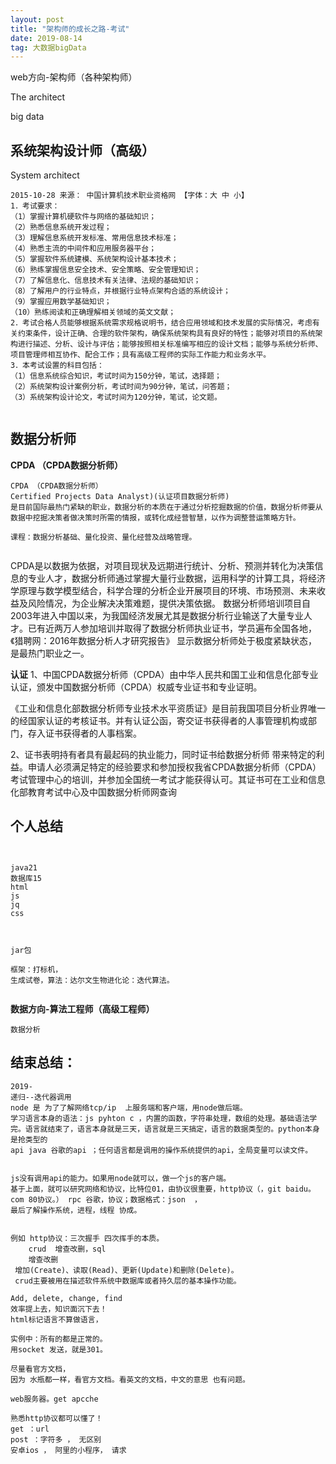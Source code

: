 ```yaml
---
layout: post
title: "架构师的成长之路-考试"
date: 2019-08-14
tag: 大数据bigData
---
```




web方向-架构师（各种架构师）

The architect

big data

## 系统架构设计师（高级）

System architect

```
2015-10-28 来源： 中国计算机技术职业资格网 【字体：大 中 小】
1．考试要求：
（1）掌握计算机硬软件与网络的基础知识；
（2）熟悉信息系统开发过程；
（3）理解信息系统开发标准、常用信息技术标准；
（4）熟悉主流的中间件和应用服务器平台；
（5）掌握软件系统建模、系统架构设计基本技术；
（6）熟练掌握信息安全技术、安全策略、安全管理知识；
（7）了解信息化、信息技术有关法律、法规的基础知识；
（8）了解用户的行业特点，并根据行业特点架构合适的系统设计；
（9）掌握应用数学基础知识；
（10）熟练阅读和正确理解相关领域的英文文献；
2．考试合格人员能够根据系统需求规格说明书，结合应用领域和技术发展的实际情况，考虑有关约束条件，设计正确、合理的软件架构，确保系统架构具有良好的特性；能够对项目的系统架构进行描述、分析、设计与评估；能够按照相关标准编写相应的设计文档；能够与系统分析师、项目管理师相互协作、配合工作；具有高级工程师的实际工作能力和业务水平。
3．本考试设置的科目包括：
（1）信息系统综合知识，考试时间为150分钟，笔试，选择题；
（2）系统架构设计案例分析，考试时间为90分钟，笔试，问答题；
（3）系统架构设计论文，考试时间为120分钟，笔试，论文题。


```





## 数据分析师

**CPDA （CPDA数据分析师）**

```
CPDA （CPDA数据分析师）
Certified Projects Data Analyst)(认证项目数据分析师)
是目前国际最热门紧缺的职业，数据分析的本质在于通过分析挖掘数据的价值，数据分析师要从数据中挖掘决策者做决策时所需的情报，或转化成经营智慧，以作为调整营运策略方针。

课程：数据分析基础、量化投资、量化经营及战略管理。


```

CPDA是以数据为依据，对项目现状及远期进行统计、分析、预测并转化为决策信息的专业人才，数据分析师通过掌握大量行业数据，运用科学的计算工具，将经济学原理与数学模型结合，科学合理的分析企业开展项目的环境、市场预测、未来收益及风险情况，为企业解决决策难题，提供决策依据。
数据分析师培训项目自2003年进入中国以来，为我国经济发展尤其是数据分析行业输送了大量专业人才。已有近两万人参加培训并取得了数据分析师执业证书，学员遍布全国各地，《猎聘网：2016年数据分析人才研究报告》 显示数据分析师处于极度紧缺状态，是最热门职业之一。





**认证**
1、中国CPDA数据分析师（CPDA）由中华人民共和国工业和信息化部专业认证，颁发中国数据分析师（CPDA）权威专业证书和专业证明。

《工业和信息化部数据分析师专业技术水平资质证》是目前我国项目分析业界唯一的经国家认证的考核证书。并有认证公函，寄交证书获得者的人事管理机构或部门，存入证书获得者的人事档案。

2、证书表明持有者具有最起码的执业能力，同时证书给数据分析师
带来特定的利益。申请人必须满足特定的经验要求和参加授权我省CPDA数据分析师（CPDA）考试管理中心的培训，并参加全国统一考试才能获得认可。其证书可在工业和信息化部教育考试中心及中国数据分析师网查询 









## 个人总结

```


java21
数据库15
html
js
jq
css



jar包

框架：打标机，
生成试卷，算法：达尔文生物进化论：迭代算法。


```



**数据方向-算法工程师（高级工程师）**



````
数据分析

````





## 结束总结：

```
2019-
递归--迭代器调用
node 是 为了了解网络tcp/ip  上服务端和客户端，用node做后端。
学习语言本身的语法：js pyhton c ，内置的函数，字符串处理，数组的处理。基础语法学完。语言就结束了，语言本身就是三天，语言就是三天搞定，语言的数据类型的。python本身是抢类型的
api java 谷歌的api ；任何语言都是调用的操作系统提供的api，全局变量可以读文件。


js没有调用api的能力。如果用node就可以，做一个js的客户端。
基于上面，就可以研究网络和协议，比特位01，由协议很重要，http协议（，git baidu。com 80协议。） rpc 谷歌，协议；数据格式：json  ，
最后了解操作系统，进程，线程 协成。


例如 http协议：三次握手 四次挥手的本质。
    crud  增查改删，sql
    增查改删
 增加(Create)、读取(Read)、更新(Update)和删除(Delete)。
 crud主要被用在描述软件系统中数据库或者持久层的基本操作功能。
    
Add, delete, change, find
效率提上去，知识面沉下去！
html标记语言不算做语言，

实例中：所有的都是正常的。
用socket 发送，就是301。

尽量看官方文档，
因为 水瓶都一样，看官方文档。看英文的文档，中文的意思 也有问题。

web服务器。get apcche

熟悉http协议都可以懂了！
get ：url
post ：字符多 ， 无区别
安卓ios ， 阿里的小程序， 请求


```



